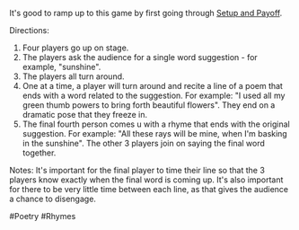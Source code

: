 It's good to ramp up to this game by first going through [Setup and Payoff](https://github.com/pamelafox/improvlists/wiki/Game:-Setup-and-Payoff).

Directions:
1. Four players go up on stage.
2. The players ask the audience for a single word suggestion - for example, "sunshine".
3. The players all turn around.
4. One at a time, a player will turn around and recite a line of a poem that ends with a word related to the suggestion. For example: "I used all my green thumb powers to bring forth beautiful flowers". They end on a dramatic pose that they freeze in.
5. The final fourth person comes u with a rhyme that ends with the original suggestion. For example: "All these rays will be mine, when I'm basking in the sunshine". The other 3 players join on saying the final word together.

Notes:
It's important for the final player to time their line so that the 3 players know exactly when the final word is coming up. It's also important for there to be very little time between each line, as that gives the audience a chance to disengage.

#Poetry #Rhymes